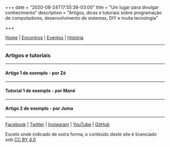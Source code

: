 +++
date = "2020-08-24T17:55:36-03:00"
title = "Um lugar para divulgar conhecimento"
description = "Artigos, dicas e tutoriais sobre programação de computadores, desenvolvimento de sistemas, DIY e muita tecnologia"

+++

[Home](index) | [Encontros](encontros) | [Eventos](eventos) | [História](historia)
___________________________________



### Artigos e tutoriais
___________________________________
#### Artigo 1 de exemplo - por Zé
___________________________________
#### Tutorial 1 de exemplo - por Mané
___________________________________
#### Artigo 2 de exemplo - por Juma

_______________________________________

[Facebook](https://www.facebook.com/abcmakerspace) | 
[Twitter](https://twitter.com/abcmakerspace) | 
[Instagram](https://www.instagram.com/abcmakerspace/) | 
[YouTube](https://www.youtube.com/channel/UC-llGrye7YYeCX0gTKFbILQ) | 
[GitHub](https://github.com/ABCMakerspace)

Exceto onde indicado de outra forma, o conteúdo deste site é licenciado sob [CC BY 4.0](https://creativecommons.org/licenses/by/4.0/)



